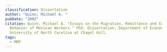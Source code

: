 ```yaml
---
classification: Dissertation
author: "Quinn, Michael A. "
pubDate: "2002"
citation: Quinn, Michael A. "Essays on the Migration, Remittance and Savings
  Behavior of Mexican Workers." PhD. Dissertation, Department of Economics,
  University of North Carolina at Chapel Hill.
tags:
  - MMP
---
```

